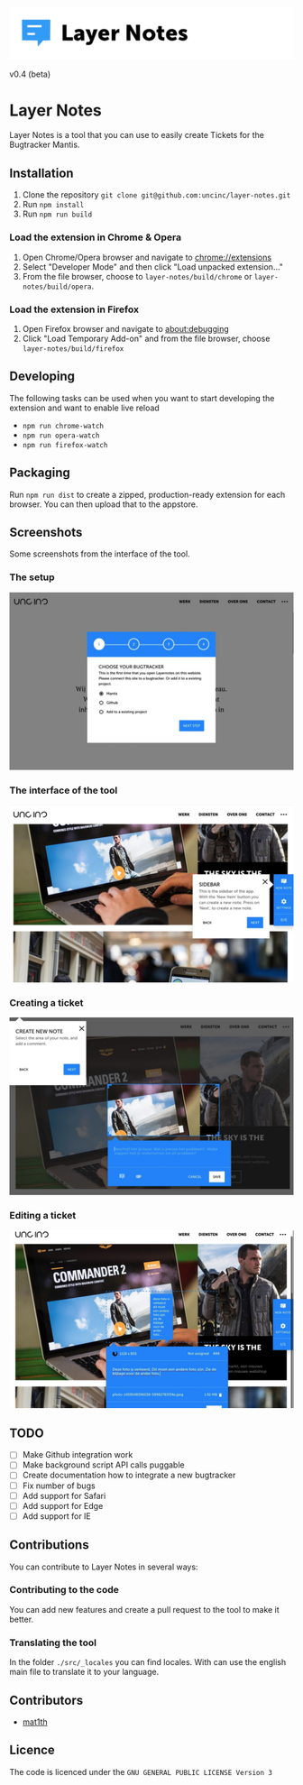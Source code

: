 ![Layernotes](./readme/banner.png)

v0.4 (beta)

# Layer Notes
Layer Notes is a tool that you can use to easily create Tickets for the Bugtracker Mantis.

## Installation
1. Clone the repository `git clone git@github.com:uncinc/layer-notes.git`
2. Run `npm install`
3. Run `npm run build`

### Load the extension in Chrome & Opera
1. Open Chrome/Opera browser and navigate to [chrome://extensions](chrome://extensions)
2. Select "Developer Mode" and then click "Load unpacked extension..."
3. From the file browser, choose to `layer-notes/build/chrome` or `layer-notes/build/opera`.

### Load the extension in Firefox
1. Open Firefox browser and navigate to [about:debugging](about:debugging)
2. Click "Load Temporary Add-on" and from the file browser, choose `layer-notes/build/firefox`

## Developing
The following tasks can be used when you want to start developing the extension and want to enable live reload

- `npm run chrome-watch`
- `npm run opera-watch`
- `npm run firefox-watch`

## Packaging
Run `npm run dist` to create a zipped, production-ready extension for each browser. You can then upload that to the appstore.

## Screenshots
Some screenshots from the interface of the tool.

### The setup
![screenshot of the tool](./readme/screenshot_1.jpg)


### The interface of the tool
![screenshot of the tool](./readme/screenshot_2.jpg)


### Creating a ticket
![screenshot of the tool](./readme/screenshot_3.jpg)


### Editing a ticket
![screenshot of the tool](./readme/screenshot_4.jpg)

## TODO
- [ ] Make Github integration work
- [ ] Make background script API calls puggable
- [ ] Create documentation how to integrate a new bugtracker
- [ ] Fix number of bugs
- [ ] Add support for Safari
- [ ] Add support for Edge
- [ ] Add support for IE

## Contributions
You can contribute to Layer Notes in several ways:

### Contributing to the code
You can add new features and create a pull request to the tool to make it better.

### Translating the tool
In the folder `./src/_locales` you can find locales. With can use the english main file to translate it to your language. 

## Contributors

- [mat1th](https://github.com/mat1th)

## Licence
The code is licenced under the `GNU GENERAL PUBLIC LICENSE Version 3`

